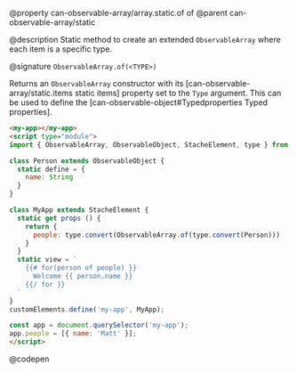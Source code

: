@property can-observable-array/array.static.of of
@parent can-observable-array/static

@description Static method to create an extended `ObservableArray` where each item is a specific type.

@signature `ObservableArray.of(<TYPE>)`

  Returns an `ObservableArray` constructor with its [can-observable-array/static.items static items] property set to the `Type` argument. This can be used to define the [can-observable-object#Typedproperties Typed properties].

  ```html
  <my-app></my-app>
  <script type="module">
  import { ObservableArray, ObservableObject, StacheElement, type } from "//unpkg.com/can@5/everything.mjs";

  class Person extends ObservableObject {
    static define = {
      name: String
    }
  }

  class MyApp extends StacheElement {
    static get props () {
      return {
        people: type.convert(ObservableArray.of(type.convert(Person)))
      }
    }
    static view = `
      {{# for(person of people) }}
        Welcome {{ person.name }}
      {{/ for }}
    `
  }
  customElements.define('my-app', MyApp);

  const app = document.querySelector('my-app');
  app.people = [{ name: 'Matt' }];
  </script>
  ```
  @codepen

